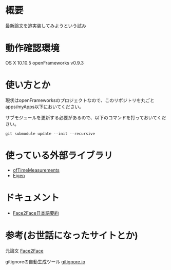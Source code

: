 # 概要
最新論文を追実装してみようという試み

# 動作確認環境
OS X 10.10.5
openFrameworks v0.9.3

# 使い方とか
現状はopenFrameworksのプロジェクトなので、このリポジトリを丸ごとapps/myApps以下においてください。

サブモジュールを更新する必要があるので、以下のコマンドを打っておいてください。

    git submodule update --init --recursive

# 使っている外部ライブラリ
 * [ofTimeMeasurements](https://github.com/armadillu/ofxTimeMeasurements)
 * [Eigen](http://eigen.tuxfamily.org/index.php)

# ドキュメント
 * [Face2Face日本語要約](./document/Face2Face-jp.md)

# 参考(お世話になったサイトとか)
元論文
[Face2Face](http://www.graphics.stanford.edu/~niessner/thies2016face.html)

gitignoreの自動生成ツール
[gitignore.io](https://www.gitignore.io/)

